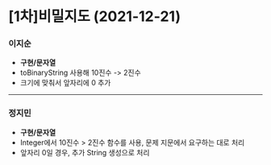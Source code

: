 # [1차]비밀지도 (2021-12-21)

### 이지순
* **구현/문자열**
* toBinaryString 사용해 10진수 -> 2진수
* 크기에 맞춰서 앞자리에 0 추가
---
### 정지민
* **구현/문자열**
* Integer에서 10진수 > 2진수 함수를 사용, 문제 지문에서 요구하는 대로 처리
* 앞자리 0일 경우, 추가 String 생성으로 처리
